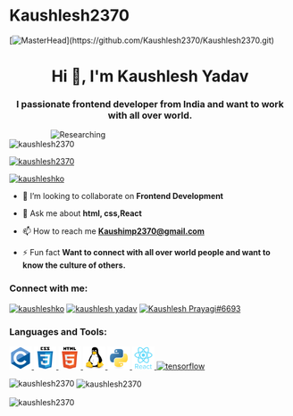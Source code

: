 # Kaushlesh2370
[![MasterHead](https://1.bp.blogspot.com/-7A4WynwLsM...)](https://github.com/Kaushlesh2370/Kaushlesh2370.git)
<h1 align="center">Hi 👋, I'm Kaushlesh Yadav</h1>
<h3 align="center">I passionate frontend developer from India and want to work with all over world.</h3>
<img align="right" alt="Researching" width="430" src="https://www.google.com/url?sa=i&url=https%3A%2F%2Fgithub.com%2Frudrabarad%2FGifs&psig=AOvVaw04HOd-cjptpuJpqA5wckgI&ust=1672776379137000&source=images&cd=vfe&ved=0CBAQjRxqFwoTCPCfrOHXqfwCFQAAAAAdAAAAABAE">

<p align="left"> <img src="https://komarev.com/ghpvc/?username=kaushlesh2370&label=Profile%20views&color=0e75b6&style=flat" alt="kaushlesh2370" /> </p>

<p align="left"> <a href="https://github.com/ryo-ma/github-profile-trophy"><img src="https://github-profile-trophy.vercel.app/?username=kaushlesh2370" alt="kaushlesh2370" /></a> </p>

<p align="left"> <a href="https://twitter.com/kaushleshko" target="blank"><img src="https://img.shields.io/twitter/follow/kaushleshko?logo=twitter&style=for-the-badge" alt="kaushleshko" /></a> </p>

- 👯 I’m looking to collaborate on **Frontend Development**

- 💬 Ask me about **html, css,React**

- 📫 How to reach me **Kaushimp2370@gmail.com**

- ⚡ Fun fact **Want to connect with all over world people and want to know the culture of others.**

<h3 align="left">Connect with me:</h3>
<p align="left">
<a href="https://twitter.com/kaushleshko" target="blank"><img align="center" src="https://raw.githubusercontent.com/rahuldkjain/github-profile-readme-generator/master/src/images/icons/Social/twitter.svg" alt="kaushleshko" height="30" width="40" /></a>
<a href="https://linkedin.com/in/kaushlesh yadav" target="blank"><img align="center" src="https://raw.githubusercontent.com/rahuldkjain/github-profile-readme-generator/master/src/images/icons/Social/linked-in-alt.svg" alt="kaushlesh yadav" height="30" width="40" /></a>
<a href="https://discord.gg/Kaushlesh Prayagi#6693" target="blank"><img align="center" src="https://raw.githubusercontent.com/rahuldkjain/github-profile-readme-generator/master/src/images/icons/Social/discord.svg" alt="Kaushlesh Prayagi#6693" height="30" width="40" /></a>
</p>

<h3 align="left">Languages and Tools:</h3>
<p align="left"> <a href="https://www.cprogramming.com/" target="_blank" rel="noreferrer"> <img src="https://raw.githubusercontent.com/devicons/devicon/master/icons/c/c-original.svg" alt="c" width="40" height="40"/> </a> <a href="https://www.w3schools.com/css/" target="_blank" rel="noreferrer"> <img src="https://raw.githubusercontent.com/devicons/devicon/master/icons/css3/css3-original-wordmark.svg" alt="css3" width="40" height="40"/> </a> <a href="https://www.w3.org/html/" target="_blank" rel="noreferrer"> <img src="https://raw.githubusercontent.com/devicons/devicon/master/icons/html5/html5-original-wordmark.svg" alt="html5" width="40" height="40"/> </a> <a href="https://www.linux.org/" target="_blank" rel="noreferrer"> <img src="https://raw.githubusercontent.com/devicons/devicon/master/icons/linux/linux-original.svg" alt="linux" width="40" height="40"/> </a> <a href="https://www.python.org" target="_blank" rel="noreferrer"> <img src="https://raw.githubusercontent.com/devicons/devicon/master/icons/python/python-original.svg" alt="python" width="40" height="40"/> </a> <a href="https://reactjs.org/" target="_blank" rel="noreferrer"> <img src="https://raw.githubusercontent.com/devicons/devicon/master/icons/react/react-original-wordmark.svg" alt="react" width="40" height="40"/> </a> <a href="https://www.tensorflow.org" target="_blank" rel="noreferrer"> <img src="https://www.vectorlogo.zone/logos/tensorflow/tensorflow-icon.svg" alt="tensorflow" width="40" height="40"/> </a> </p>

<p><img align="left" src="https://github-readme-stats.vercel.app/api/top-langs?username=kaushlesh2370&show_icons=true&locale=en&layout=compact" alt="kaushlesh2370" /></p>

<p>&nbsp;<img align="center" src="https://github-readme-stats.vercel.app/api?username=kaushlesh2370&show_icons=true&locale=en" alt="kaushlesh2370" /></p>

<p><img align="center" src="https://github-readme-streak-stats.herokuapp.com/?user=kaushlesh2370&" alt="kaushlesh2370" /></p>
